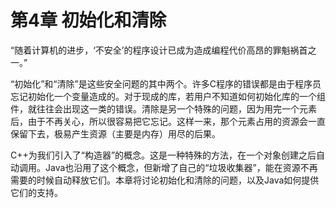 # 第4章 初始化和清除

“随着计算机的进步，‘不安全’的程序设计已成为造成编程代价高昂的罪魁祸首之一。”

“初始化”和“清除”是这些安全问题的其中两个。许多C程序的错误都是由于程序员忘记初始化一个变量造成的。对于现成的库，若用户不知道如何初始化库的一个组件，就往往会出现这一类的错误。清除是另一个特殊的问题，因为用完一个元素后，由于不再关心，所以很容易把它忘记。这样一来，那个元素占用的资源会一直保留下去，极易产生资源（主要是内存）用尽的后果。

C++为我们引入了“构造器”的概念。这是一种特殊的方法，在一个对象创建之后自动调用。Java也沿用了这个概念，但新增了自己的“垃圾收集器”，能在资源不再需要的时候自动释放它们。本章将讨论初始化和清除的问题，以及Java如何提供它们的支持。

